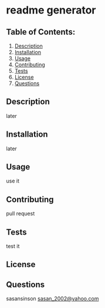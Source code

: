 # readme generator
  
  ## Table of Contents:
  1. [Description](#Description) 
  2. [Installation](#Installation)
  3. [Usage](#Usage)  
  4. [Contributing](#Contributing)
  5. [Tests](#Tests)
  6. [License](#License)
  7. [Questions](#Questions)
  
## Description
later 
## Installation
later
## Usage
use it
## Contributing
pull request
## Tests
test it
## License

## Questions
sasansinson
sasan_2002@yahoo.com
